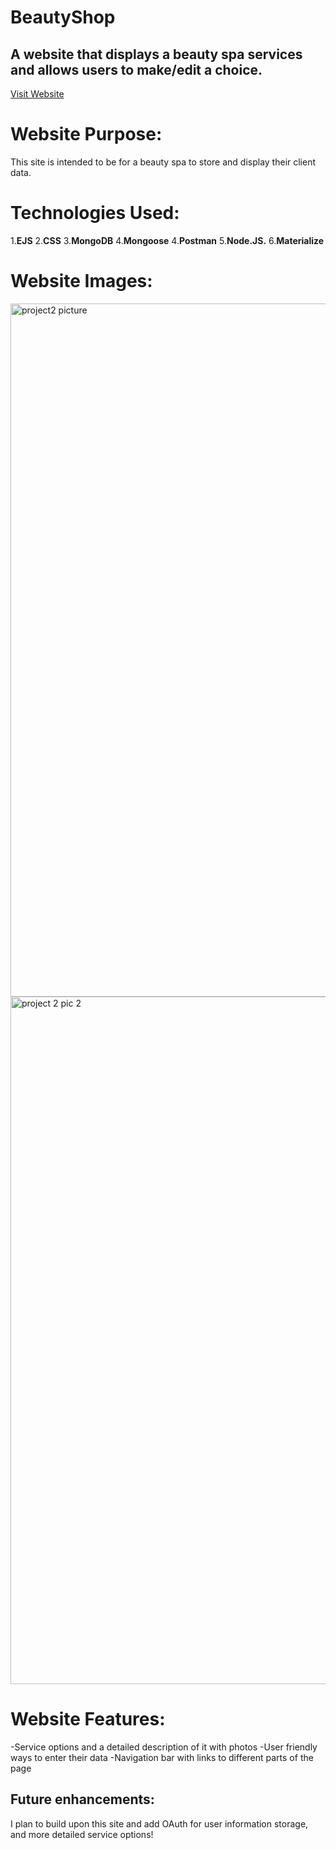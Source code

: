 # BeautyShop

## A website that displays a beauty spa services and allows users to make/edit a choice. 


[Visit Website](https://beautybar.herokuapp.com/)

# Website Purpose:
This site is intended to be for a  beauty spa to store and display their client data.


# Technologies Used:

1.**EJS**
2.**CSS**
3.**MongoDB**
4.**Mongoose**
4.**Postman**
5.**Node.JS.**
6.**Materialize**





# Website Images:

<img width="1109" alt="project2 picture" src="https://user-images.githubusercontent.com/110190777/190539283-16df898e-21a0-4041-a5da-08706519d328.png">


<img width="1100" alt="project 2 pic 2" src="https://user-images.githubusercontent.com/110190777/190539321-1a6939ef-b15c-4285-b11b-e9a3691d5c4a.png">


# Website Features:

-Service options and a detailed description of it with photos
-User friendly ways to enter their data
-Navigation bar with links to different parts of the page



## Future enhancements:

I plan to build upon this site and add OAuth for user information storage, and more detailed service options!
